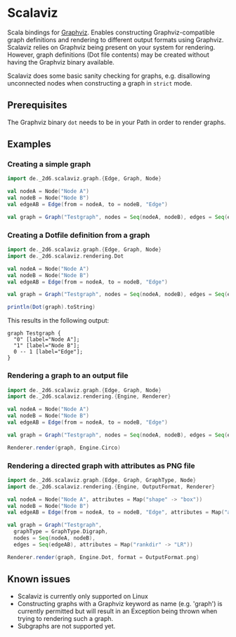 # Scalaviz

Scala bindings for [Graphviz](http://www.graphviz.org). Enables constructing Graphviz-compatible graph definitions and rendering to different output formats using Graphviz. Scalaviz relies on Graphviz being present on your system for rendering. However, graph definitions (Dot file contents) may be created without having the Graphviz binary available.

Scalaviz does some basic sanity checking for graphs, e.g. disallowing unconnected nodes when constructing a graph in `strict` mode.

## Prerequisites

The Graphviz binary `dot` needs to be in your Path in order to render graphs.

## Examples

### Creating a simple graph
```scala
import de._2d6.scalaviz.graph.{Edge, Graph, Node}

val nodeA = Node("Node A")
val nodeB = Node("Node B")
val edgeAB = Edge(from = nodeA, to = nodeB, "Edge")

val graph = Graph("Testgraph", nodes = Seq(nodeA, nodeB), edges = Seq(edgeAB))
```

### Creating a Dotfile definition from a graph
```scala
import de._2d6.scalaviz.graph.{Edge, Graph, Node}
import de._2d6.scalaviz.rendering.Dot

val nodeA = Node("Node A")
val nodeB = Node("Node B")
val edgeAB = Edge(from = nodeA, to = nodeB, "Edge")

val graph = Graph("Testgraph", nodes = Seq(nodeA, nodeB), edges = Seq(edgeAB))

println(Dot(graph).toString)
```

This results in the following output:

```
graph Testgraph {
  "0" [label="Node A"];
  "1" [label="Node B"];
  0 -- 1 [label="Edge"];
}
```

### Rendering a graph to an output file
```scala
import de._2d6.scalaviz.graph.{Edge, Graph, Node}
import de._2d6.scalaviz.rendering.{Engine, Renderer}

val nodeA = Node("Node A")
val nodeB = Node("Node B")
val edgeAB = Edge(from = nodeA, to = nodeB, "Edge")

val graph = Graph("Testgraph", nodes = Seq(nodeA, nodeB), edges = Seq(edgeAB))

Renderer.render(graph, Engine.Circo)
```

### Rendering a directed graph with attributes as PNG file
```scala
import de._2d6.scalaviz.graph.{Edge, Graph, GraphType, Node}
import de._2d6.scalaviz.rendering.{Engine, OutputFormat, Renderer}

val nodeA = Node("Node A", attributes = Map("shape" -> "box"))
val nodeB = Node("Node B")
val edgeAB = Edge(from = nodeA, to = nodeB, "Edge", attributes = Map("arrowhead" -> "diamond"))

val graph = Graph("Testgraph",
  graphType = GraphType.Digraph,
  nodes = Seq(nodeA, nodeB),
  edges = Seq(edgeAB), attributes = Map("rankdir" -> "LR"))

Renderer.render(graph, Engine.Dot, format = OutputFormat.png)
```


## Known issues

- Scalaviz is currently only supported on Linux
- Constructing graphs with a Graphviz keyword as name (e.g. 'graph') is currently permitted but will result in an Exception being thrown when trying to rendering such a graph.
- Subgraphs are not supported yet.